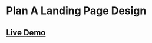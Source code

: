 # Plan A Landing Page Design
## <a href="https://saifur-rahman-hasan.github.io/plan_a/">Live Demo</a>  
